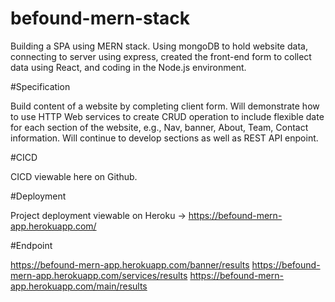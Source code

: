 # befound-mern-stack

Building a SPA using MERN stack. Using mongoDB to hold website data, connecting to server using express, created the front-end form to collect data using React, and coding in the Node.js environment. 

#Specification

Build content of a website by completing client form.  Will demonstrate how to use HTTP Web services to create CRUD operation to include flexible date for each section of the website, e.g., Nav, banner, About, Team, Contact information.  Will continue to develop sections as well as REST API enpoint.  

#CICD

CICD viewable here on Github.  

#Deployment

Project deployment viewable on Heroku -> https://befound-mern-app.herokuapp.com/  

#Endpoint

https://befound-mern-app.herokuapp.com/banner/results
https://befound-mern-app.herokuapp.com/services/results
https://befound-mern-app.herokuapp.com/main/results

